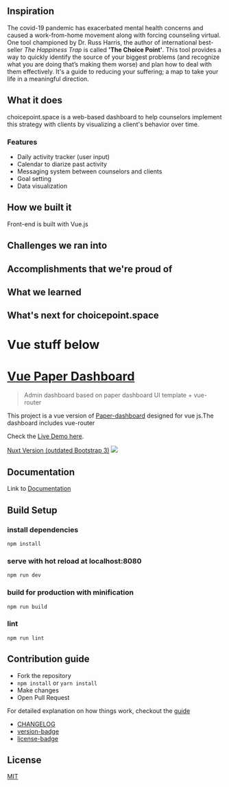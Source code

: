 ## Inspiration

The covid-19 pandemic has exacerbated mental health concerns and caused a work-from-home movement along with forcing counseling virtual. One tool championed by Dr. Russ Harris, the author of international best-seller *The Happiness Trap* is called **'The Choice Point'**. This tool provides a way to quickly identify the source of your biggest problems (and recognize what you are doing that’s making them worse) and plan how to deal with them effectively. It's a guide to reducing your suffering; a map to take your life in a meaningful direction.

## What it does

choicepoint.space is a web-based dashboard to help counselors implement this strategy with clients by visualizing a client's behavior over time.

### Features

- Daily activity tracker (user input)
- Calendar to diarize past activity
- Messaging system between counselors and clients
- Goal setting
- Data visualization

## How we built it

Front-end is built with Vue.js

## Challenges we ran into

## Accomplishments that we're proud of

## What we learned

## What's next for choicepoint.space


# Vue stuff below

# [Vue Paper Dashboard](https://cristijora.github.io/vue-paper-dashboard/)

> Admin dashboard based on paper dashboard UI template + vue-router

This project is a vue version of [Paper-dashboard](https://www.creative-tim.com/product/paper-dashboard)
designed for vue js.The dashboard includes vue-router

Check the [Live Demo here](https://cristijora.github.io/vue-paper-dashboard).

[Nuxt Version (outdated Bootstrap 3)](https://github.com/cristijora/vue-paper-dashboard-nuxt)
![](http://i.imgur.com/3iC1hOs.gif)

## Documentation
Link to [Documentation](http://vuejs.creative-tim.com/vue-paper-dashboard/documentation/)

## Build Setup

### install dependencies
```
npm install
```
### serve with hot reload at localhost:8080
```
npm run dev
```
### build for production with minification
```
npm run build
```
### lint
```
npm run lint
```
## Contribution guide
* Fork the repository
* `npm install` or `yarn install`
* Make changes
* Open Pull Request

For detailed explanation on how things work, checkout the [guide](https://github.com/vuejs/vue-cli/blob/dev/docs/README.md)
- [CHANGELOG](./CHANGELOG.md)
- [version-badge](https://img.shields.io/badge/version-2.0.0-blue.svg)
- [license-badge](https://img.shields.io/badge/license-MIT-blue.svg)

## License

[MIT](https://github.com/creativetimofficial/vue-paper-dashboard/blob/master/LICENSE.md)
